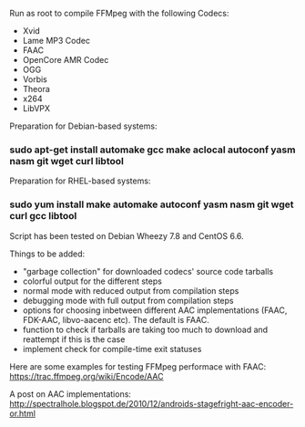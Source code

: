 Run as root to compile FFMpeg with the following Codecs:

- Xvid 
- Lame MP3 Codec  
- FAAC 
- OpenCore AMR Codec 
- OGG 
- Vorbis 
- Theora 
- x264 
- LibVPX 

Preparation for Debian-based systems: 

### sudo apt-get install automake gcc make aclocal autoconf yasm nasm git wget curl libtool 

Preparation for RHEL-based systems:

### sudo yum install make automake autoconf yasm nasm git wget curl gcc libtool 

Script has been tested on Debian Wheezy 7.8 and CentOS 6.6. 

Things to be added:

- "garbage collection" for downloaded codecs' source code tarballs 
- colorful output for the different steps 
- normal mode with reduced output from compilation steps
- debugging mode with full output from compilation steps 
- options for choosing inbetween different AAC implementations (FAAC, FDK-AAC, libvo-aacenc etc). The default is FAAC. 
- function to check if tarballs are taking too much to download and reattempt if this is the case 
- implement check for compile-time exit statuses

Here are some examples for testing FFMpeg performace with FAAC: 
https://trac.ffmpeg.org/wiki/Encode/AAC

A post on AAC implementations: 
http://spectralhole.blogspot.de/2010/12/androids-stagefright-aac-encoder-or.html

